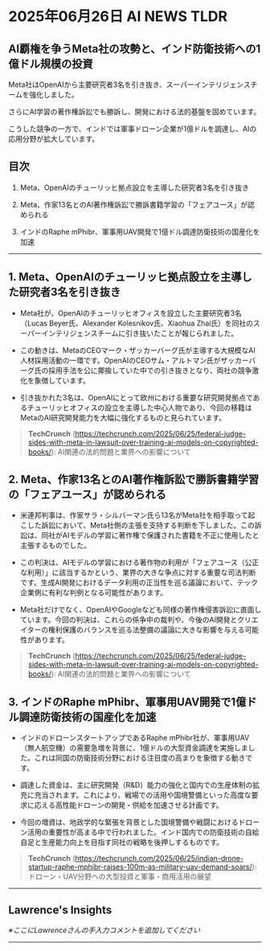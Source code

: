 # 2025年06月26日 AI NEWS TLDR


## AI覇権を争うMeta社の攻勢と、インド防衛技術への1億ドル規模の投資

Meta社はOpenAIから主要研究者3名を引き抜き、スーパーインテリジェンスチームを強化しました。

さらにAI学習の著作権訴訟でも勝訴し、開発における法的基盤を固めています。

こうした競争の一方で、インドでは軍事ドローン企業が1億ドルを調達し、AIの応用分野が拡大しています。


## 目次

1. Meta、OpenAIのチューリッヒ拠点設立を主導した研究者3名を引き抜き

2. Meta、作家13名とのAI著作権訴訟で勝訴書籍学習の「フェアユース」が認められる

3. インドのRaphe mPhibr、軍事用UAV開発で1億ドル調達防衛技術の国産化を加速

---


## 1. Meta、OpenAIのチューリッヒ拠点設立を主導した研究者3名を引き抜き

- Meta社が、OpenAIのチューリッヒオフィスを設立した主要研究者3名（Lucas Beyer氏、Alexander Kolesnikov氏、Xiaohua Zhai氏）を同社のスーパーインテリジェンスチームに引き抜いたことが報じられました。

- この動きは、MetaのCEOマーク・ザッカーバーグ氏が主導する大規模なAI人材採用活動の一環です。OpenAIのCEOサム・アルトマン氏がザッカーバーグ氏の採用手法を公に揶揄していた中での引き抜きとなり、両社の競争激化を象徴しています。

- 引き抜かれた3名は、OpenAIにとって欧州における重要な研究開発拠点であるチューリッヒオフィスの設立を主導した中心人物であり、今回の移籍はMetaのAI研究開発能力を大幅に強化するものと見られています。

> **TechCrunch** (https://techcrunch.com/2025/06/25/federal-judge-sides-with-meta-in-lawsuit-over-training-ai-models-on-copyrighted-books/): AI関連の法的問題と業界への影響について


## 2. Meta、作家13名とのAI著作権訴訟で勝訴書籍学習の「フェアユース」が認められる

- 米連邦判事は、作家サラ・シルバーマン氏ら13名がMeta社を相手取って起こした訴訟において、Meta社側の主張を支持する判断を下しました。この訴訟は、同社がAIモデルの学習に著作権で保護された書籍を不正に使用したと主張するものでした。

- この判決は、AIモデルの学習における著作物の利用が「フェアユース（公正な利用）」に該当するかという、業界の大きな争点に対する重要な司法判断です。生成AI開発におけるデータ利用の正当性を巡る議論において、テック企業側に有利な判例となる可能性があります。

- Meta社だけでなく、OpenAIやGoogleなども同様の著作権侵害訴訟に直面しています。今回の判決は、これらの係争中の裁判や、今後のAI開発とクリエイターの権利保護のバランスを巡る法整備の議論に大きな影響を与える可能性があります。

> **TechCrunch** (https://techcrunch.com/2025/06/25/federal-judge-sides-with-meta-in-lawsuit-over-training-ai-models-on-copyrighted-books/): AI関連の法的問題と業界への影響について


## 3. インドのRaphe mPhibr、軍事用UAV開発で1億ドル調達防衛技術の国産化を加速

- インドのドローンスタートアップであるRaphe mPhibr社が、軍事用UAV（無人航空機）の需要急増を背景に、1億ドルの大型資金調達を実施しました。これは同国の防衛技術分野における注目度の高まりを象徴する動きです。

- 調達した資金は、主に研究開発（R&D）能力の強化と国内での生産体制の拡充に充当されます。これにより、戦場での活用や国境警備といった高度な要求に応える高性能ドローンの開発・供給を加速させる計画です。

- 今回の増資は、地政学的な緊張を背景とした国境警備や戦闘におけるドローン活用の重要性が高まる中で行われました。インド国内での防衛技術の自給自足と生産能力向上を目指す同社の戦略を後押しするものです。

> **TechCrunch** (https://techcrunch.com/2025/06/25/indian-drone-startup-raphe-mphibr-raises-100m-as-military-uav-demand-soars/): ドローン・UAV分野への大型投資と軍事・商用活用の展望

---


## Lawrence's Insights

*※ここにLawrenceさんの手入力コメントを追加してください*

---